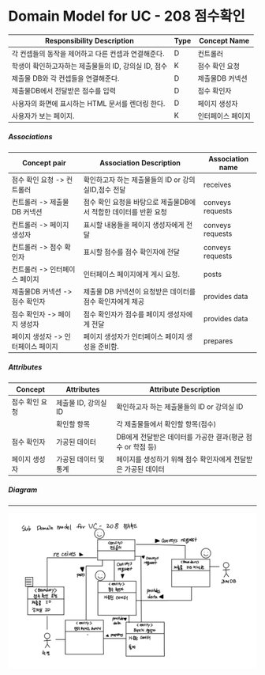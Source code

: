 # Domain Model for UC - 208 점수확인

| Responsibility Description                                   | Type | Concept Name      |
| ------------------------------------------------------------ | ---- | ----------------- |
| 각 컨셉들의 동작을 제어하고 다른 컨셉과 연결해준다.          | D    | 컨트롤러          |
| 학생이 확인하고자하는 제출물들의 ID, 강의실 ID, 점수           | K    | 점수 확인 요청  |
| 제출물 DB와 각 컨셉들을 연결해준다.                 | D    | 제출물DB 커넥션         |
| 제출물DB에서 전달받은 점수를 입력 | D    | 점수 확인자     |
| 사용자의 화면에 표시하는 HTML 문서를 렌더링 한다.            | D    | 페이지 생성자     |
| 사용자가 보는 페이지.                                        | K    | 인터페이스 페이지 |

##### Associations

| Concept pair                       | Association Description                                      | Association name |
| ---------------------------------- | ------------------------------------------------------------ | ---------------- |
| 점수 확인 요청 -> 컨트롤러       | 확인하고자 하는 제출물들의 ID or 강의실ID,점수 전달            | receives         |
| 컨트롤러 -> 제출물 DB 커넥션              | 점수 확인 요청을 바탕으로 제출물DB에서 적합한 데이터를 반환 요청 | conveys requests |
| 컨트롤러 -> 페이지 생성자          | 표시할 내용들을 페이지 생성자에게 전달                       | conveys requests |
| 컨트롤러 -> 점수 확인자          | 표시할 점수를 점수 확인자에 전달     | conveys requests |
| 컨트롤러 -> 인터페이스 페이지      | 인터페이스 페이지에게 게시 요청.                             | posts            |
| 제출물DB 커넥션 -> 점수 확인자         |제출물 DB 커넥션이 요청받은 데이터를 점수 확인자에게 제공         | provides data    |
| 점수 확인자 -> 페이지 생성자     | 점수 확인자가 점수를 페이지 생성자에게 전달 | provides data    |
| 페이지 생성자 -> 인터페이스 페이지 | 페이지 생성자가 인터페이스 페이지 생성을 준비함.             | prepares         |

##### Attributes

| Concept          | Attributes            | Attribute Description                                        |
| ---------------- | --------------------- | ------------------------------------------------------------ |
| 점수 확인 요청 | 제출물 ID, 강의실ID             | 확인하고자 하는 제출물들의 ID or 강의실 ID                               |
|                  | 확인할 항목           | 각 제출물들에서 확인할 항목(점수)     |
| 점수 확인자    | 가공된 데이터 | DB에게 전달받은 데이터를 가공한 결과(평균 점수 or 학점 등)                         |
| 페이지 생성자    | 가공된 데이터 및 통계 | 페이지를 생성하기 위해 점수 확인자에게 전달받은 가공된 데이터 |



##### Diagram
-------
![DM208](https://github.com/SSSSEN666789/SPAMS/blob/Module2_Haksaeng/Module2/domain%20model/img/DM208.jpg)